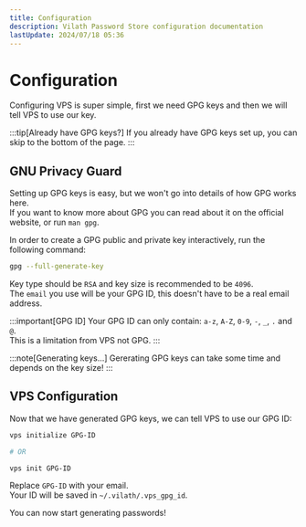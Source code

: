 ```yaml
---
title: Configuration
description: Vilath Password Store configuration documentation
lastUpdate: 2024/07/18 05:36
---
```


# Configuration

Configuring VPS is super simple, first we need GPG keys and then we will tell VPS to use our key.

:::tip[Already have GPG keys?]
If you already have GPG keys set up, you can skip to the bottom of the page.
:::

## GNU Privacy Guard

Setting up GPG keys is easy, but we won't go into details of how GPG works here.<br>
If you want to know more about GPG you can read about it on the official website, or run `man gpg`.

In order to create a GPG public and private key interactively, run the following command:

```sh
gpg --full-generate-key
```

Key type should be `RSA` and key size is recommended to be `4096`.<br>
The `email` you use will be your GPG ID, this doesn't have to be a real email address.

:::important[GPG ID]
Your GPG ID can only contain: `a-z`, `A-Z`, `0-9`, `-`, `_`, `.` and `@`.<br>
This is a limitation from VPS not GPG.
:::

:::note[Generating keys...]
Gererating GPG keys can take some time and depends on the key size!
:::

## VPS Configuration

Now that we have generated GPG keys, we can tell VPS to use our GPG ID:

```sh
vps initialize GPG-ID

# OR

vps init GPG-ID
```

Replace `GPG-ID` with your email.<br>
Your ID will be saved in `~/.vilath/.vps_gpg_id`.

You can now start generating passwords!
